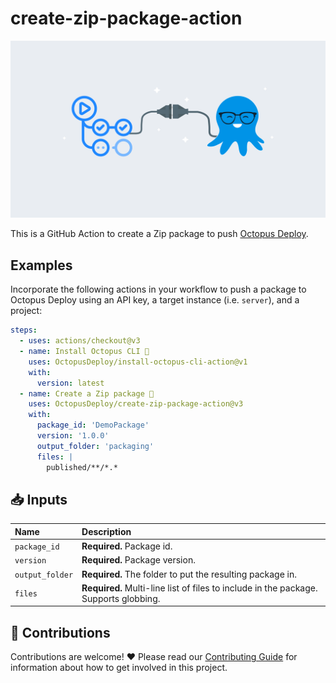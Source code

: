 # create-zip-package-action

<img alt= "" src="https://github.com/OctopusDeploy/create-zip-package-action/raw/main/assets/github-actions-octopus.png" />

This is a GitHub Action to create a Zip package to push [Octopus Deploy](https://octopus.com/).

## Examples

Incorporate the following actions in your workflow to push a package to Octopus Deploy using an API key, a target instance (i.e. `server`), and a project:

```yml
steps:
  - uses: actions/checkout@v3
  - name: Install Octopus CLI 🐙
    uses: OctopusDeploy/install-octopus-cli-action@v1
    with:
      version: latest
  - name: Create a Zip package 🐙
    uses: OctopusDeploy/create-zip-package-action@v3
    with:
      package_id: 'DemoPackage'
      version: '1.0.0'
      output_folder: 'packaging'
      files: |
        published/**/*.*
```

## 📥 Inputs

| Name            | Description                                                                          |
| :-------------- | :----------------------------------------------------------------------------------- |
| `package_id`    | **Required.** Package id.                                                            |
| `version`       | **Required.** Package version.                                                       |
| `output_folder` | **Required.** The folder to put the resulting package in.                            |
| `files`         | **Required.** Multi-line list of files to include in the package. Supports globbing. |

## 🤝 Contributions

Contributions are welcome! :heart: Please read our [Contributing Guide](CONTRIBUTING.md) for information about how to get involved in this project.

